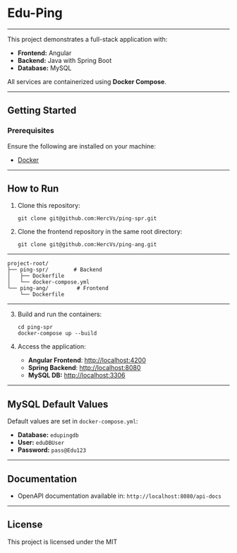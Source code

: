
# **Edu-Ping**

---


This project demonstrates a full-stack application with:
- **Frontend:** Angular
- **Backend:** Java with Spring Boot
- **Database:** MySQL

All services are containerized using **Docker Compose**.

---

## **Getting Started**

### **Prerequisites**
Ensure the following are installed on your machine:
- [Docker](https://www.docker.com/get-started)


---

## **How to Run**

1. Clone this repository:
   ```
   git clone git@github.com:HercVs/ping-spr.git
   ```

2. Clone the frontend repository in the same root directory:
   ```
   git clone git@github.com:HercVs/ping-ang.git
   ```

---

```
project-root/
├── ping-spr/        # Backend
│   ├── Dockerfile
│   └── docker-compose.yml
└── ping-ang/         # Frontend
    └── Dockerfile
```

---

3. Build and run the containers:
   ```
   cd ping-spr
   docker-compose up --build
   ```

4. Access the application:
    - **Angular Frontend**: [http://localhost:4200](http://localhost:4200)
    - **Spring Backend**: [http://localhost:8080](http://localhost:8080)
    - **MySQL DB:** [http://localhost:3306](http://localhost:3306)

---

## **MySQL Default Values**
Default values are set in `docker-compose.yml`:
- **Database:** `edupingdb`
- **User:** `eduDBUser`
- **Password:** `pass@Edu123`

---

## **Documentation**
- OpenAPI documentation available in:
  `http://localhost:8080/api-docs`

---

## **License**
This project is licensed under the MIT